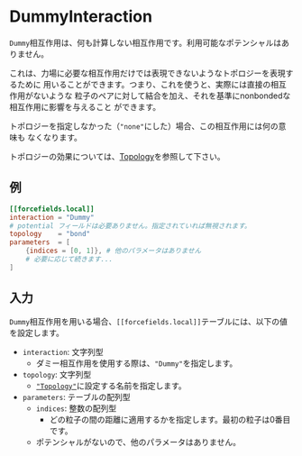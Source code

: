 # DummyInteraction

`Dummy`相互作用は、何も計算しない相互作用です。利用可能なポテンシャルはありません。

これは、力場に必要な相互作用だけでは表現できないようなトポロジーを表現するために
用いることができます。つまり、これを使うと、実際には直接の相互作用がないような
粒子のペアに対して結合を加え、それを基準にnonbondedな相互作用に影響を与えること
ができます。

トポロジーを指定しなかった（`"none"`にした）場合、この相互作用には何の意味も
なくなります。

トポロジーの効果については、[Topology](Topology.md)を参照して下さい。

## 例

```toml
[[forcefields.local]]
interaction = "Dummy"
# potential フィールドは必要ありません。指定されていれば無視されます。
topology    = "bond"
parameters  = [
    {indices = [0, 1]}, # 他のパラメータはありません
    # 必要に応じて続きます...
]
```

## 入力

`Dummy`相互作用を用いる場合、`[[forcefields.local]]`テーブルには、以下の値を設定します。

- `interaction`: 文字列型
  - ダミー相互作用を使用する際は、`"Dummy"`を指定します。
- `topology`: 文字列型
  - [`"Topology"`](Topology.md)に設定する名前を指定します。
- `parameters`: テーブルの配列型
  - `indices`: 整数の配列型
    - どの粒子の間の距離に適用するかを指定します。最初の粒子は0番目です。
  - ポテンシャルがないので、他のパラメータはありません。
